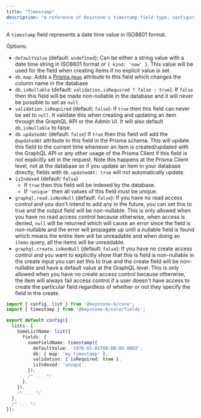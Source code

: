 ```yaml
---
title: "Timestamp"
description: "A reference of Keystone's timestamp field type, configuration and options."
---
```


A `timestamp` field represents a date time value in ISO8601 format.

Options:

- `defaultValue` (default: `undefined`): Can be either a string value with a date time string in ISO8601 format or `{ kind: 'now' }`.
  This value will be used for the field when creating items if no explicit value is set.
- `db.map`: Adds a [Prisma `@map`](https://www.prisma.io/docs/reference/api-reference/prisma-schema-reference#map) attribute to this field which changes the column name in the database
- `db.isNullable` (default: `validation.isRequired ? false : true`): If `false` then this field will be made non-nullable in the database and it will never be possible to set as `null`.
- `validation.isRequired` (default: `false`): If `true` then this field can never be set to `null`.
  It validate this when creating and updating an item through the GraphQL API or the Admin UI.
  It will also default `db.isNullable` to false.
- `db.updatedAt` (default: `false`) If `true` then this field will add the `@updatedAt` attribute to this field in the Prisma schema.
  This will update this field to the current time whenever an item is created/updated with the GraphQL API or any other usage of the Prisma Client if this field is not explicitly set in the request.
  Note this happens at the Prisma Client level, not at the database so if you update an item in your database directly, fields with `db.updatedAt: true` will not automatically update.
- `isIndexed` (default: `false`)
  - If `true` then this field will be indexed by the database.
  - If `'unique'` then all values of this field must be unique.
- `graphql.read.isNonNull` (default: `false`): If you have no read access control and you don't intend to add any in the future,
  you can set this to true and the output field will be non-nullable. This is only allowed when you have no read access control because otherwise,
  when access is denied, `null` will be returned which will cause an error since the field is non-nullable and the error
  will propagate up until a nullable field is found which means the entire item will be unreadable and when doing an `items` query, all the items will be unreadable.
- `graphql.create.isNonNull` (default: `false`): If you have no create access control and you want to explicitly show that this is field is non-nullable in the create input
  you can set this to true and the create field will be non-nullable and have a default value at the GraphQL level.
  This is only allowed when you have no create access control because otherwise, the item will always fail access control
  if a user doesn't have access to create the particular field regardless of whether or not they specify the field in the create.

```typescript
import { config, list } from '@keystone-6/core';
import { timestamp } from '@keystone-6/core/fields';

export default config({
  lists: {
    SomeListName: list({
      fields: {
        someFieldName: timestamp({
          defaultValue: '1970-01-01T00:00:00.000Z',
          db: { map: 'my_timestamp' },
          validation: { isRequired: true },
          isIndexed: 'unique',
        }),
        /* ... */
      },
    }),
    /* ... */
  },
  /* ... */
});
```
